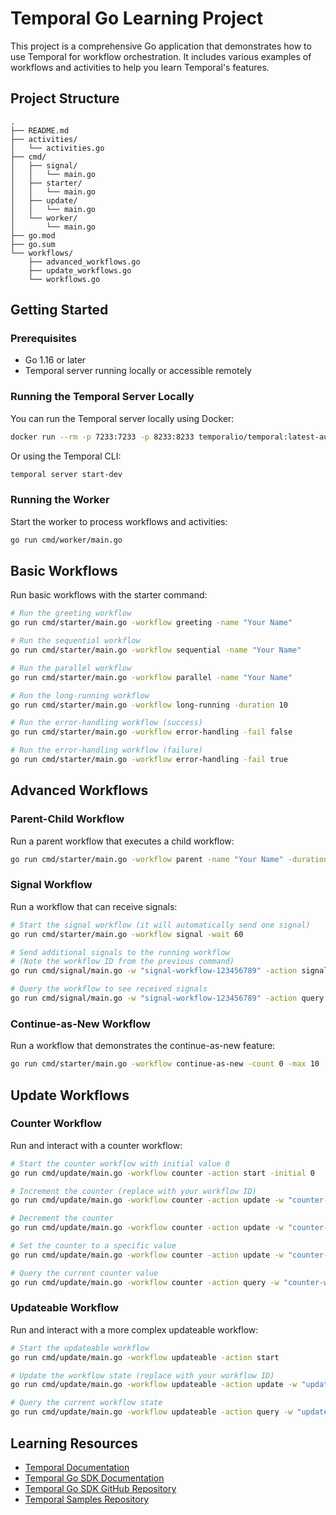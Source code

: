 # Temporal Go Learning Project

This project is a comprehensive Go application that demonstrates how to use Temporal for workflow orchestration. It includes various examples of workflows and activities to help you learn Temporal's features.

## Project Structure

```
.
├── README.md
├── activities/
│   └── activities.go
├── cmd/
│   ├── signal/
│   │   └── main.go
│   ├── starter/
│   │   └── main.go
│   ├── update/
│   │   └── main.go
│   └── worker/
│       └── main.go
├── go.mod
├── go.sum
└── workflows/
    ├── advanced_workflows.go
    ├── update_workflows.go
    └── workflows.go
```

## Getting Started

### Prerequisites

- Go 1.16 or later
- Temporal server running locally or accessible remotely

### Running the Temporal Server Locally

You can run the Temporal server locally using Docker:

```bash
docker run --rm -p 7233:7233 -p 8233:8233 temporalio/temporal:latest-auto-setup
```

Or using the Temporal CLI:

```bash
temporal server start-dev
```

### Running the Worker

Start the worker to process workflows and activities:

```bash
go run cmd/worker/main.go
```

## Basic Workflows

Run basic workflows with the starter command:

```bash
# Run the greeting workflow
go run cmd/starter/main.go -workflow greeting -name "Your Name"

# Run the sequential workflow
go run cmd/starter/main.go -workflow sequential -name "Your Name"

# Run the parallel workflow
go run cmd/starter/main.go -workflow parallel -name "Your Name"

# Run the long-running workflow
go run cmd/starter/main.go -workflow long-running -duration 10

# Run the error-handling workflow (success)
go run cmd/starter/main.go -workflow error-handling -fail false

# Run the error-handling workflow (failure)
go run cmd/starter/main.go -workflow error-handling -fail true
```

## Advanced Workflows

### Parent-Child Workflow

Run a parent workflow that executes a child workflow:

```bash
go run cmd/starter/main.go -workflow parent -name "Your Name" -duration 5
```

### Signal Workflow

Run a workflow that can receive signals:

```bash
# Start the signal workflow (it will automatically send one signal)
go run cmd/starter/main.go -workflow signal -wait 60

# Send additional signals to the running workflow
# (Note the workflow ID from the previous command)
go run cmd/signal/main.go -w "signal-workflow-123456789" -action signal -message "Hello from CLI"

# Query the workflow to see received signals
go run cmd/signal/main.go -w "signal-workflow-123456789" -action query
```

### Continue-as-New Workflow

Run a workflow that demonstrates the continue-as-new feature:

```bash
go run cmd/starter/main.go -workflow continue-as-new -count 0 -max 10
```

## Update Workflows

### Counter Workflow

Run and interact with a counter workflow:

```bash
# Start the counter workflow with initial value 0
go run cmd/update/main.go -workflow counter -action start -initial 0

# Increment the counter (replace with your workflow ID)
go run cmd/update/main.go -workflow counter -action update -w "counter-workflow-123456789" -update-type increment -value 5

# Decrement the counter
go run cmd/update/main.go -workflow counter -action update -w "counter-workflow-123456789" -update-type decrement -value 2

# Set the counter to a specific value
go run cmd/update/main.go -workflow counter -action update -w "counter-workflow-123456789" -update-type set -value 10

# Query the current counter value
go run cmd/update/main.go -workflow counter -action query -w "counter-workflow-123456789" -query-type get_counter
```

### Updateable Workflow

Run and interact with a more complex updateable workflow:

```bash
# Start the updateable workflow
go run cmd/update/main.go -workflow updateable -action start

# Update the workflow state (replace with your workflow ID)
go run cmd/update/main.go -workflow updateable -action update -w "updateable-workflow-123456789" -update-type update_state -value '{"name":"Updated Name","description":"This is an updated description","tags":["updated","workflow","example"]}'

# Query the current workflow state
go run cmd/update/main.go -workflow updateable -action query -w "updateable-workflow-123456789" -query-type get_state
```

## Learning Resources

- [Temporal Documentation](https://docs.temporal.io/)
- [Temporal Go SDK Documentation](https://pkg.go.dev/go.temporal.io/sdk)
- [Temporal Go SDK GitHub Repository](https://github.com/temporalio/sdk-go)
- [Temporal Samples Repository](https://github.com/temporalio/samples-go)
